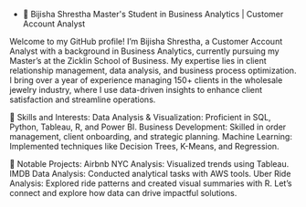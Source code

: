 - 👋 Bijisha Shrestha
Master's Student in Business Analytics | Customer Account Analyst

Welcome to my GitHub profile! I’m Bijisha Shrestha, a Customer Account Analyst with a background in Business Analytics, currently pursuing my Master’s at the Zicklin School of Business. My expertise lies in client relationship management, data analysis, and business process optimization. I bring over a year of experience managing 150+ clients in the wholesale jewelry industry, where I use data-driven insights to enhance client satisfaction and streamline operations.

🔧 Skills and Interests:
Data Analysis & Visualization: Proficient in SQL, Python, Tableau, R, and Power BI.
Business Development: Skilled in order management, client onboarding, and strategic planning.
Machine Learning: Implemented techniques like Decision Trees, K-Means, and Regression.

💼 Notable Projects:
Airbnb NYC Analysis: Visualized trends using Tableau.
IMDB Data Analysis: Conducted analytical tasks with AWS tools.
Uber Ride Analysis: Explored ride patterns and created visual summaries with R.
Let’s connect and explore how data can drive impactful solutions. 
